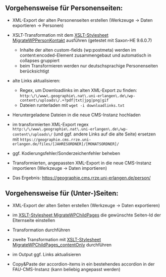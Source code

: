 ## Vorgehensweise für Personenseiten:
- XML-Export der alten Personenseiten erstellen (Werkzeuge -> Daten exportieren -> Personen)

- XSLT-Transformation mit dem [XSLT-Stylesheet MigrateWPPersonKontakt](xslt/MigrateWPPersonKontakt.xsl) ausführen (getestet mit Saxon-HE 9.6.0.7)
  - Inhalte der alten custom-fields (wp:postmeta) werden im content:encoded-Element zusammengebaut und automatisch in collapses gruppiert
  - beim Transformieren werden nur deutschsprachige Personenseiten berücksichtigt

- alte Links aktualisieren:
  - Regex, um Downloadlinks im alten XML-Export zu finden: `http:\/\/www\.geographie\.nat\.uni-erlangen\.de\/wp-content\/uploads\/.+?pdf|txt|jpg|png|gif`
  - Dateien runterladen mit `wget -i downloadlinks.txt`

- Heruntergeladene Dateien in die neue CMS-Instanz hochladen

- im transformierten XML-Export regex `http:\/\/www\.geographie\.nat\.uni-erlangen\.de\/wp-content\/uploads\/` (und ggf. andere Links auf die alte Seite) ersetzen mit `https://geographie.cms.rrze.uni-erlangen.de/files/[JAHRESORDNER]/[MONATSORDNER]/`

- ggf. Kodierungsfehler/Sonderzeichenfehler beheben

- Transformierten, angepassten XML-Export in die neue CMS-Instanz importieren (Werkzeuge -> Daten importieren)

- Das Ergebnis: https://geographie.cms.rrze.uni-erlangen.de/person/

## Vorgehensweise für (Unter-)Seiten:
- XML-Export der alten Seiten erstellen (Werkzeuge -> Daten exportieren)

- im [XSLT-Stylesheet MigrateWPChildPages](xslt/MigrateWPChildPages.xsl) die gewünschte Seiten-Id der Elternseite einstellen

- Transformation durchführen

- zweite Transformation mit [XSLT-Stylesheet MigrateWPChildPages_contentOnly](xslt/MigrateWPChildPages_contentOnly.xsl) durchführen

- im Output ggf. Links aktualisieren

- Copy&Paste der accordion-items in ein bestehendes accordion in der FAU-CMS-Instanz (kann beliebig angepasst werden)
